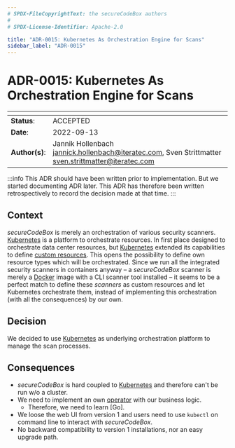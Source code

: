 ```yaml
---
# SPDX-FileCopyrightText: the secureCodeBox authors
#
# SPDX-License-Identifier: Apache-2.0

title: "ADR-0015: Kubernetes As Orchestration Engine for Scans"
sidebar_label: "ADR-0015"
---
```


# ADR-0015: Kubernetes As Orchestration Engine for Scans

| <!-- -->       | <!-- -->                                                                                               |
| -------------- | ------------------------------------------------------------------------------------------------------ |
| **Status**:    | ACCEPTED                                                                                               |
| **Date**:      | 2022-09-13                                                                                             |
| **Author(s)**: | Jannik Hollenbach [jannick.hollenbach@iteratec.com](mailto:jannick.hollenbach@iteratec.com), Sven Strittmatter [sven.strittmatter@iteratec.com](mailto:Sven.Strittmatter@iteratec.com) |

:::info
This ADR should have been written prior to implementation. But we started documenting ADR later. This ADR has therefore been written retrospectively to record the decision made at that time.
:::

## Context

_secureCodeBox_ is merely an orchestration of various security scanners. [Kubernetes][k8s] is a platform to orchestrate resources. In first place designed to orchestrate data center resources, but [Kubernetes][k8s] extended its capabilities to define [custom resources][k8s-cr]. This opens the possibility to define own resource types which will be orchestrated. Since we run all the integrated security scanners in containers anyway – a _secureCodeBox_ scanner is merely a [Docker][docker] image with a CLI scanner tool installed – it seems to be a perfect match to define these _scanners_ as custom resources and let Kubernetes orchestrate them, instead of implementing this orchestration (with all the consequences) by our own.

## Decision

We decided to use [Kubernetes][k8s] as underlying orchestration platform to manage the scan processes.

## Consequences

- _secureCodeBox_ is hard coupled to [Kubernetes][k8s] and therefore can't be run w/o a cluster.
- We need to implement an own [operator][k8s-operator] with our business logic.
  - Therefore, we need to learn [Go].
- We loose the web UI from version 1 and users need to use `kubectl` on command line to interact with _secureCodeBox_.
- No backward compatibility to version 1 installations, nor an easy upgrade path.

[k8s]: https://kubernetes.io/
[k8s-cr]: https://kubernetes.io/docs/concepts/extend-kubernetes/api-extension/custom-resources/
[k8s-operator]: https://kubernetes.io/docs/concepts/extend-kubernetes/operator/
[docker]: https://www.docker.com/
[go-lang]: https://go.dev/

